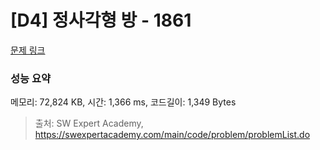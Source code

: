 # [D4] 정사각형 방 - 1861 

[문제 링크](https://swexpertacademy.com/main/code/problem/problemDetail.do?contestProbId=AV5LtJYKDzsDFAXc) 

### 성능 요약

메모리: 72,824 KB, 시간: 1,366 ms, 코드길이: 1,349 Bytes



> 출처: SW Expert Academy, https://swexpertacademy.com/main/code/problem/problemList.do